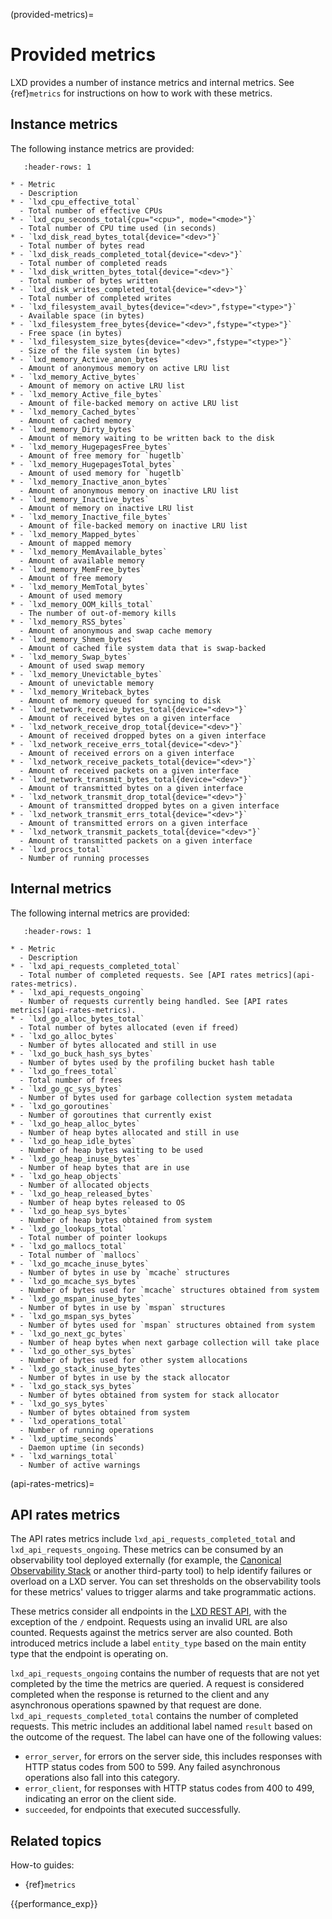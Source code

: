 (provided-metrics)=
# Provided metrics

LXD provides a number of instance metrics and internal metrics.
See {ref}`metrics` for instructions on how to work with these metrics.

## Instance metrics

The following instance metrics are provided:

```{list-table}
   :header-rows: 1

* - Metric
  - Description
* - `lxd_cpu_effective_total`
  - Total number of effective CPUs
* - `lxd_cpu_seconds_total{cpu="<cpu>", mode="<mode>"}`
  - Total number of CPU time used (in seconds)
* - `lxd_disk_read_bytes_total{device="<dev>"}`
  - Total number of bytes read
* - `lxd_disk_reads_completed_total{device="<dev>"}`
  - Total number of completed reads
* - `lxd_disk_written_bytes_total{device="<dev>"}`
  - Total number of bytes written
* - `lxd_disk_writes_completed_total{device="<dev>"}`
  - Total number of completed writes
* - `lxd_filesystem_avail_bytes{device="<dev>",fstype="<type>"}`
  - Available space (in bytes)
* - `lxd_filesystem_free_bytes{device="<dev>",fstype="<type>"}`
  - Free space (in bytes)
* - `lxd_filesystem_size_bytes{device="<dev>",fstype="<type>"}`
  - Size of the file system (in bytes)
* - `lxd_memory_Active_anon_bytes`
  - Amount of anonymous memory on active LRU list
* - `lxd_memory_Active_bytes`
  - Amount of memory on active LRU list
* - `lxd_memory_Active_file_bytes`
  - Amount of file-backed memory on active LRU list
* - `lxd_memory_Cached_bytes`
  - Amount of cached memory
* - `lxd_memory_Dirty_bytes`
  - Amount of memory waiting to be written back to the disk
* - `lxd_memory_HugepagesFree_bytes`
  - Amount of free memory for `hugetlb`
* - `lxd_memory_HugepagesTotal_bytes`
  - Amount of used memory for `hugetlb`
* - `lxd_memory_Inactive_anon_bytes`
  - Amount of anonymous memory on inactive LRU list
* - `lxd_memory_Inactive_bytes`
  - Amount of memory on inactive LRU list
* - `lxd_memory_Inactive_file_bytes`
  - Amount of file-backed memory on inactive LRU list
* - `lxd_memory_Mapped_bytes`
  - Amount of mapped memory
* - `lxd_memory_MemAvailable_bytes`
  - Amount of available memory
* - `lxd_memory_MemFree_bytes`
  - Amount of free memory
* - `lxd_memory_MemTotal_bytes`
  - Amount of used memory
* - `lxd_memory_OOM_kills_total`
  - The number of out-of-memory kills
* - `lxd_memory_RSS_bytes`
  - Amount of anonymous and swap cache memory
* - `lxd_memory_Shmem_bytes`
  - Amount of cached file system data that is swap-backed
* - `lxd_memory_Swap_bytes`
  - Amount of used swap memory
* - `lxd_memory_Unevictable_bytes`
  - Amount of unevictable memory
* - `lxd_memory_Writeback_bytes`
  - Amount of memory queued for syncing to disk
* - `lxd_network_receive_bytes_total{device="<dev>"}`
  - Amount of received bytes on a given interface
* - `lxd_network_receive_drop_total{device="<dev>"}`
  - Amount of received dropped bytes on a given interface
* - `lxd_network_receive_errs_total{device="<dev>"}`
  - Amount of received errors on a given interface
* - `lxd_network_receive_packets_total{device="<dev>"}`
  - Amount of received packets on a given interface
* - `lxd_network_transmit_bytes_total{device="<dev>"}`
  - Amount of transmitted bytes on a given interface
* - `lxd_network_transmit_drop_total{device="<dev>"}`
  - Amount of transmitted dropped bytes on a given interface
* - `lxd_network_transmit_errs_total{device="<dev>"}`
  - Amount of transmitted errors on a given interface
* - `lxd_network_transmit_packets_total{device="<dev>"}`
  - Amount of transmitted packets on a given interface
* - `lxd_procs_total`
  - Number of running processes
```

## Internal metrics

The following internal metrics are provided:

```{list-table}
   :header-rows: 1

* - Metric
  - Description
* - `lxd_api_requests_completed_total`
  - Total number of completed requests. See [API rates metrics](api-rates-metrics).
* - `lxd_api_requests_ongoing`
  - Number of requests currently being handled. See [API rates metrics](api-rates-metrics).
* - `lxd_go_alloc_bytes_total`
  - Total number of bytes allocated (even if freed)
* - `lxd_go_alloc_bytes`
  - Number of bytes allocated and still in use
* - `lxd_go_buck_hash_sys_bytes`
  - Number of bytes used by the profiling bucket hash table
* - `lxd_go_frees_total`
  - Total number of frees
* - `lxd_go_gc_sys_bytes`
  - Number of bytes used for garbage collection system metadata
* - `lxd_go_goroutines`
  - Number of goroutines that currently exist
* - `lxd_go_heap_alloc_bytes`
  - Number of heap bytes allocated and still in use
* - `lxd_go_heap_idle_bytes`
  - Number of heap bytes waiting to be used
* - `lxd_go_heap_inuse_bytes`
  - Number of heap bytes that are in use
* - `lxd_go_heap_objects`
  - Number of allocated objects
* - `lxd_go_heap_released_bytes`
  - Number of heap bytes released to OS
* - `lxd_go_heap_sys_bytes`
  - Number of heap bytes obtained from system
* - `lxd_go_lookups_total`
  - Total number of pointer lookups
* - `lxd_go_mallocs_total`
  - Total number of `mallocs`
* - `lxd_go_mcache_inuse_bytes`
  - Number of bytes in use by `mcache` structures
* - `lxd_go_mcache_sys_bytes`
  - Number of bytes used for `mcache` structures obtained from system
* - `lxd_go_mspan_inuse_bytes`
  - Number of bytes in use by `mspan` structures
* - `lxd_go_mspan_sys_bytes`
  - Number of bytes used for `mspan` structures obtained from system
* - `lxd_go_next_gc_bytes`
  - Number of heap bytes when next garbage collection will take place
* - `lxd_go_other_sys_bytes`
  - Number of bytes used for other system allocations
* - `lxd_go_stack_inuse_bytes`
  - Number of bytes in use by the stack allocator
* - `lxd_go_stack_sys_bytes`
  - Number of bytes obtained from system for stack allocator
* - `lxd_go_sys_bytes`
  - Number of bytes obtained from system
* - `lxd_operations_total`
  - Number of running operations
* - `lxd_uptime_seconds`
  - Daemon uptime (in seconds)
* - `lxd_warnings_total`
  - Number of active warnings
```

(api-rates-metrics)=
## API rates metrics

The API rates metrics include `lxd_api_requests_completed_total` and `lxd_api_requests_ongoing`. These metrics can be consumed by an observability tool deployed externally (for example, the [Canonical Observability Stack](https://charmhub.io/topics/canonical-observability-stack) or another third-party tool) to help identify failures or overload on a LXD server. You can set thresholds on the observability tools for these metrics' values to trigger alarms and take programmatic actions.

These metrics consider all endpoints in the [LXD REST API](../api), with the exception of the `/` endpoint. Requests using an invalid URL are also counted. Requests against the metrics server are also counted. Both introduced metrics include a label `entity_type` based on the main entity type that the endpoint is operating on.

`lxd_api_requests_ongoing` contains the number of requests that are not yet completed by the time the metrics are queried. A request is considered completed when the response is returned to the client and any asynchronous operations spawned by that request are done. `lxd_api_requests_completed_total` contains the number of completed requests. This metric includes an additional label named `result` based on the outcome of the request. The label can have one of the following values:

- `error_server`, for errors on the server side, this includes responses with HTTP status codes from 500 to 599. Any failed asynchronous operations also fall into this category.
- `error_client`, for responses with HTTP status codes from 400 to 499, indicating an error on the client side.
- `succeeded`, for endpoints that executed successfully.

## Related topics

How-to guides:

- {ref}`metrics`

{{performance_exp}}
